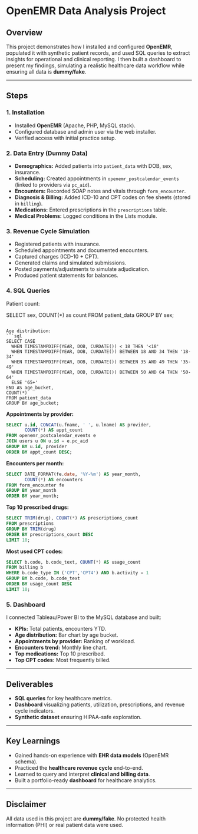 # OpenEMR Data Analysis Project

## Overview
This project demonstrates how I installed and configured **OpenEMR**, populated it with synthetic patient records, and used SQL queries to extract insights for operational and clinical reporting. I then built a dashboard to present my findings, simulating a realistic healthcare data workflow while ensuring all data is **dummy/fake**.

---

## Steps

### 1. Installation
- Installed **OpenEMR** (Apache, PHP, MySQL stack).
- Configured database and admin user via the web installer.
- Verified access with initial practice setup.

### 2. Data Entry (Dummy Data)
- **Demographics:** Added patients into `patient_data` with DOB, sex, insurance.
- **Scheduling:** Created appointments in `openemr_postcalendar_events` (linked to providers via `pc_aid`).
- **Encounters:** Recorded SOAP notes and vitals through `form_encounter`.
- **Diagnosis & Billing:** Added ICD-10 and CPT codes on fee sheets (stored in `billing`).
- **Medications:** Entered prescriptions in the `prescriptions` table.
- **Medical Problems:** Logged conditions in the Lists module.

### 3. Revenue Cycle Simulation
- Registered patients with insurance.
- Scheduled appointments and documented encounters.
- Captured charges (ICD-10 + CPT).
- Generated claims and simulated submissions.
- Posted payments/adjustments to simulate adjudication.
- Produced patient statements for balances.

### 4. SQL Queries
Patient count:

SELECT sex, COUNT(*) as count
FROM patient_data
GROUP BY sex;
```

Age distribution:
```sql
SELECT CASE
  WHEN TIMESTAMPDIFF(YEAR, DOB, CURDATE()) < 18 THEN '<18'
  WHEN TIMESTAMPDIFF(YEAR, DOB, CURDATE()) BETWEEN 18 AND 34 THEN '18-34'
  WHEN TIMESTAMPDIFF(YEAR, DOB, CURDATE()) BETWEEN 35 AND 49 THEN '35-49'
  WHEN TIMESTAMPDIFF(YEAR, DOB, CURDATE()) BETWEEN 50 AND 64 THEN '50-64'
  ELSE '65+'
END AS age_bucket,
COUNT(*)
FROM patient_data
GROUP BY age_bucket;
```

**Appointments by provider:**
```sql
SELECT u.id, CONCAT(u.fname, ' ', u.lname) AS provider,
       COUNT(*) AS appt_count
FROM openemr_postcalendar_events e
JOIN users u ON u.id = e.pc_aid
GROUP BY u.id, provider
ORDER BY appt_count DESC;
```

**Encounters per month:**
```sql
SELECT DATE_FORMAT(fe.date, '%Y-%m') AS year_month,
       COUNT(*) AS encounters
FROM form_encounter fe
GROUP BY year_month
ORDER BY year_month;
```

**Top 10 prescribed drugs:**
```sql
SELECT TRIM(drug), COUNT(*) AS prescriptions_count
FROM prescriptions
GROUP BY TRIM(drug)
ORDER BY prescriptions_count DESC
LIMIT 10;
```

**Most used CPT codes:**
```sql
SELECT b.code, b.code_text, COUNT(*) AS usage_count
FROM billing b
WHERE b.code_type IN ('CPT','CPT4') AND b.activity = 1
GROUP BY b.code, b.code_text
ORDER BY usage_count DESC
LIMIT 10;
```

### 5. Dashboard
I connected Tableau/Power BI to the MySQL database and built:
- **KPIs:** Total patients, encounters YTD.
- **Age distribution:** Bar chart by age bucket.
- **Appointments by provider:** Ranking of workload.
- **Encounters trend:** Monthly line chart.
- **Top medications:** Top 10 prescribed.
- **Top CPT codes:** Most frequently billed.

---

## Deliverables
- **SQL queries** for key healthcare metrics.
- **Dashboard** visualizing patients, utilization, prescriptions, and revenue cycle indicators.
- **Synthetic dataset** ensuring HIPAA-safe exploration.

---

## Key Learnings
- Gained hands-on experience with **EHR data models** (OpenEMR schema).
- Practiced the **healthcare revenue cycle** end-to-end.
- Learned to query and interpret **clinical and billing data**.
- Built a portfolio-ready **dashboard** for healthcare analytics.

---

## Disclaimer
All data used in this project are **dummy/fake**. No protected health information (PHI) or real patient data were used.

